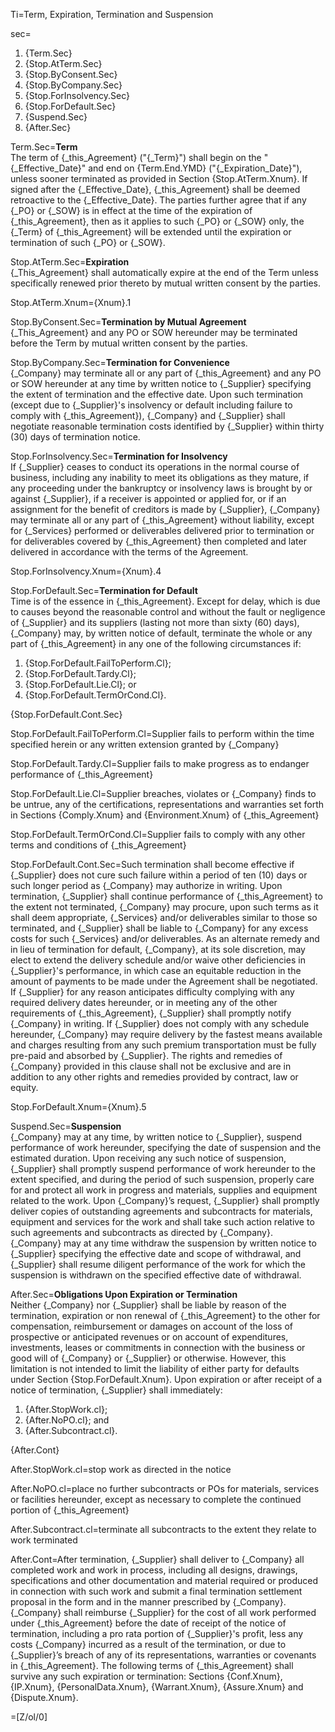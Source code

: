 Ti=Term, Expiration, Termination and Suspension

sec=<ol><li>{Term.Sec}<li>{Stop.AtTerm.Sec}<li>{Stop.ByConsent.Sec}<li>{Stop.ByCompany.Sec}<li>{Stop.ForInsolvency.Sec}<li>{Stop.ForDefault.Sec}<li>{Suspend.Sec}<li>{After.Sec}</ol>

Term.Sec=<b>Term</b><br>The term of {_this_Agreement} ("{_Term}") shall begin on the "{_Effective_Date}" and end on {Term.End.YMD} ("{_Expiration_Date}"), unless sooner terminated as provided in Section {Stop.AtTerm.Xnum}. If signed after the {_Effective_Date}, {_this_Agreement} shall be deemed retroactive to the {_Effective_Date}. The parties further agree that if any {_PO} or {_SOW} is in effect at the time of the expiration of {_this_Agreement}, then as it applies to such {_PO} or {_SOW} only, the {_Term} of {_this_Agreement} will be extended until the expiration or termination of such {_PO} or {_SOW}.

Stop.AtTerm.Sec=<b>Expiration</b><br> {_This_Agreement} shall automatically expire at the end of the Term unless specifically renewed prior thereto by mutual written consent by the parties.

Stop.AtTerm.Xnum={Xnum}.1

Stop.ByConsent.Sec=<b>Termination by Mutual Agreement</b><br> {_This_Agreement} and any PO or SOW hereunder may be terminated before the Term by mutual written consent by the parties.

Stop.ByCompany.Sec=<b>Termination for Convenience</b><br> {_Company} may terminate all or any part of {_this_Agreement} and any PO or SOW hereunder at any time by written notice to {_Supplier} specifying the extent of termination and the effective date. Upon such termination (except due to {_Supplier}'s insolvency or default including failure to comply with {_this_Agreement}), {_Company} and {_Supplier} shall negotiate reasonable termination costs identified by {_Supplier} within thirty (30) days of termination notice.

Stop.ForInsolvency.Sec=<b>Termination for Insolvency</b><br> If {_Supplier} ceases to conduct its operations in the normal course of business, including any inability to meet its obligations as they mature, if any proceeding under the bankruptcy or insolvency laws is brought by or against {_Supplier}, if a receiver is appointed or applied for, or if an assignment for the benefit of creditors is made by {_Supplier}, {_Company} may terminate all or any part of {_this_Agreement} without liability, except for {_Services} performed or deliverables delivered prior to termination or for deliverables covered by {_this_Agreement} then completed and later delivered in accordance with the terms of the Agreement.

Stop.ForInsolvency.Xnum={Xnum}.4

Stop.ForDefault.Sec=<b>Termination for Default</b><br> Time is of the essence in {_this_Agreement}. Except for delay, which is due to causes beyond the reasonable control and without the fault or negligence of {_Supplier} and its suppliers (lasting not more than sixty (60) days), {_Company} may, by written notice of default, terminate the whole or any part of {_this_Agreement} in any one of the following circumstances if: <ol><li>{Stop.ForDefault.FailToPerform.Cl};</li><li>{Stop.ForDefault.Tardy.Cl};</li><li>{Stop.ForDefault.Lie.Cl}; or</li><li>{Stop.ForDefault.TermOrCond.Cl}.</li></ol> {Stop.ForDefault.Cont.Sec}

Stop.ForDefault.FailToPerform.Cl=Supplier fails to perform within the time specified herein or any written extension granted by {_Company}

Stop.ForDefault.Tardy.Cl=Supplier fails to make progress as to endanger performance of {_this_Agreement}

Stop.ForDefault.Lie.Cl=Supplier breaches, violates or {_Company} finds to be untrue, any of the certifications, representations and warranties set forth in Sections {Comply.Xnum} and {Environment.Xnum} of {_this_Agreement}

Stop.ForDefault.TermOrCond.Cl=Supplier fails to comply with any other terms and conditions of {_this_Agreement}

Stop.ForDefault.Cont.Sec=Such termination shall become effective if {_Supplier} does not cure such failure within a period of ten (10) days or such longer period as {_Company} may authorize in writing. Upon termination, {_Supplier} shall continue performance of {_this_Agreement} to the extent not terminated, {_Company} may procure, upon such terms as it shall deem appropriate, {_Services} and/or deliverables similar to those so terminated, and {_Supplier} shall be liable to {_Company} for any excess costs for such {_Services} and/or deliverables. As an alternate remedy and in lieu of termination for default, {_Company}, at its sole discretion, may elect to extend the delivery schedule and/or waive other deficiencies in {_Supplier}'s performance, in which case an equitable reduction in the amount of payments to be made under the Agreement shall be negotiated. If {_Supplier} for any reason anticipates difficulty complying with any required delivery dates hereunder, or in meeting any of the other requirements of {_this_Agreement}, {_Supplier} shall promptly notify {_Company} in writing. If {_Supplier} does not comply with any schedule hereunder, {_Company} may require delivery by the fastest means available and charges resulting from any such premium transportation must be fully pre-paid and absorbed by {_Supplier}. The rights and remedies of {_Company} provided in this clause shall not be exclusive and are in addition to any other rights and remedies provided by contract, law or equity.

Stop.ForDefault.Xnum={Xnum}.5

Suspend.Sec=<b>Suspension</b><br>{_Company} may at any time, by written notice to {_Supplier}, suspend performance of work hereunder, specifying the date of suspension and the estimated duration. Upon receiving any such notice of suspension, {_Supplier} shall promptly suspend performance of work hereunder to the extent specified, and during the period of such suspension, properly care for and protect all work in progress and materials, supplies and equipment related to the work. Upon {_Company}’s request, {_Supplier} shall promptly deliver copies of outstanding agreements and subcontracts for materials, equipment and services for the work and shall take such action relative to such agreements and subcontracts as directed by {_Company}. {_Company} may at any time withdraw the suspension by written notice to {_Supplier} specifying the effective date and scope of withdrawal, and {_Supplier} shall resume diligent performance of the work for which the suspension is withdrawn on the specified effective date of withdrawal.

After.Sec=<b>Obligations Upon Expiration or Termination</b><br>Neither {_Company} nor {_Supplier} shall be liable by reason of the termination, expiration or non renewal of {_this_Agreement} to the other for compensation, reimbursement or damages on account of the loss of prospective or anticipated revenues or on account of expenditures, investments, leases or commitments in connection with the business or good will of {_Company} or {_Supplier} or otherwise. However, this limitation is not intended to limit the liability of either party for defaults under Section {Stop.ForDefault.Xnum}. Upon expiration or after receipt of a notice of termination, {_Supplier} shall immediately: <ol><li>{After.StopWork.cl};</li><li>{After.NoPO.cl}; and</li><li>{After.Subcontract.cl}.</li></ol>{After.Cont}

After.StopWork.cl=stop work as directed in the notice

After.NoPO.cl=place no further subcontracts or POs for materials, services or facilities hereunder, except as necessary to complete the continued portion of {_this_Agreement}

After.Subcontract.cl=terminate all subcontracts to the extent they relate to work terminated

After.Cont=After termination, {_Supplier} shall deliver to {_Company} all completed work and work in process, including all designs, drawings, specifications and other documentation and material required or produced in connection with such work and submit a final termination settlement proposal in the form and in the manner prescribed by {_Company}. {_Company} shall reimburse {_Supplier} for the cost of all work performed under {_this_Agreement} before the date of receipt of the notice of termination, including a pro rata portion of {_Supplier}'s profit, less any costs {_Company} incurred as a result of the termination, or due to {_Supplier}’s breach of any of its representations, warranties or covenants in {_this_Agreement}. The following terms of {_this_Agreement} shall survive any such expiration or termination: Sections {Conf.Xnum}, {IP.Xnum}, {PersonalData.Xnum}, {Warrant.Xnum}, {Assure.Xnum} and {Dispute.Xnum}.

=[Z/ol/0]
